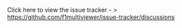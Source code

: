 Click here to view the issue tracker - > https://github.com/f1multiviewer/issue-tracker/discussions
